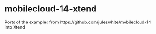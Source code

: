 mobilecloud-14-xtend
====================

Ports of the examples from https://github.com/juleswhite/mobilecloud-14 into Xtend
